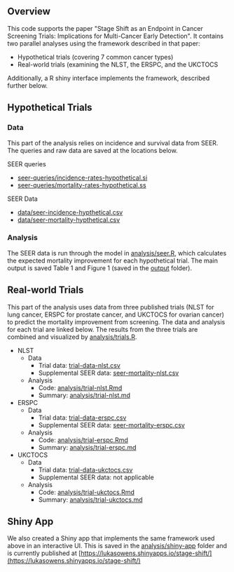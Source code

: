 ## Overview
This code supports the paper "Stage Shift as an Endpoint in Cancer Screening Trials: Implications for Multi-Cancer Early Detection". It contains two parallel analyses using the framework described in that paper:
- Hypothetical trials (covering 7 common cancer types)
- Real-world trials (examining the NLST, the ERSPC, and the UKCTOCS

Additionally, a R shiny interface implements the framework, described further below.

## Hypothetical Trials
### Data
This part of the analysis relies on incidence and survival data from SEER. The queries and raw data are saved at the locations below.

SEER queries
- [seer-queries/incidence-rates-hypothetical.si](https://github.com/lukas-owens/Stage-Shift/blob/master/seer-queries/incidence-rates-hypothetical.si)
- [seer-queries/mortality-rates-hypothetical.ss](https://github.com/lukas-owens/Stage-Shift/blob/master/seer-queries/mortality-rates-hypothetical.ss)

SEER Data
- [data/seer-incidence-hypthetical.csv](https://github.com/lukas-owens/Stage-Shift/blob/master/data/seer-incidence-hypthetical.csv)
- [data/seer-mortality-hypthetical.csv](https://github.com/lukas-owens/Stage-Shift/blob/master/data/seer-mortality-hypthetical.csv)

### Analysis
The SEER data is run through the model in [analysis/seer.R](https://github.com/lukas-owens/Stage-Shift/blob/master/analysis/seer.R), which calculates the expected mortality improvement for each hypothetical trial. The main output is saved Table 1 and Figure 1 (saved in the [output](https://github.com/lukas-owens/Stage-Shift/blob/master/output) folder).

## Real-world Trials
This part of the analysis uses data from three published trials (NLST for lung cancer, ERSPC for prostate cancer, and UKCTOCS for ovarian cancer) to predict the mortality improvement from screening. The data and analysis for each trial are linked below. The results from the three trials are combined and visualized by [analysis/trials.R](https://github.com/lukas-owens/Stage-Shift/blob/master/analysis/trials.R).


- NLST
  - Data
     - Trial data: [trial-data-nlst.csv](https://github.com/lukas-owens/Stage-Shift/blob/master/trial-data-nlst.csv)
     - Supplemental SEER data: [seer-mortality-nlst.csv](https://github.com/lukas-owens/Stage-Shift/blob/master/seer-mortality-nlst.csv)
  - Analysis
    - Code: [analysis/trial-nlst.Rmd](https://github.com/lukas-owens/Stage-Shift/blob/master/analysis/trial-nlst.Rmd)
    - Summary: [analysis/trial-nlst.md](https://github.com/lukas-owens/Stage-Shift/blob/master/analysis/trial-nlst.md)
 - ERSPC
   - Data
     - Trial data: [trial-data-erspc.csv](https://github.com/lukas-owens/Stage-Shift/blob/master/trial-data-erspc.csv)
     - Supplemental SEER data: [seer-mortality-erspc.csv](https://github.com/lukas-owens/Stage-Shift/blob/master/seer-mortality-erspc.csv)
   - Analysis
     - Code: [analysis/trial-erspc.Rmd](https://github.com/lukas-owens/Stage-Shift/blob/master/analysis/trial-erspc.Rmd)
     - Summary: [analysis/trial-erspc.md](https://github.com/lukas-owens/Stage-Shift/blob/master/analysis/trial-erspc.md)
- UKCTOCS
  - Data
    - Trial data: [trial-data-ukctocs.csv](https://github.com/lukas-owens/Stage-Shift/blob/master/trial-data-ukctocs.csv)
    - Supplemental SEER data: not applicable
  - Analysis
    - Code: [analysis/trial-ukctocs.Rmd](https://github.com/lukas-owens/Stage-Shift/blob/master/analysis/trial-ukctocs.Rmd)
    - Summary: [analysis/trial-ukctocs.md](https://github.com/lukas-owens/Stage-Shift/blob/master/analysis/trial-ukctocs.md)

## Shiny App
We also created a Shiny app that implements the same framework used above in an interactive UI. This is saved in the [analysis/shiny-app](https://github.com/lukas-owens/Stage-Shift/blob/master/analysis/shiny-app) folder and is currently published at [https://lukasowens.shinyapps.io/stage-shift/](https://lukasowens.shinyapps.io/stage-shift/)

